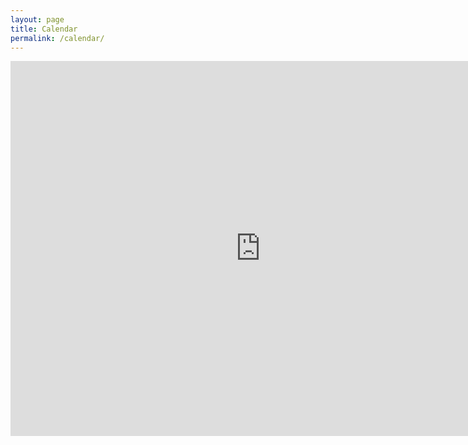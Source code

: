 ```yaml
---
layout: page
title: Calendar
permalink: /calendar/
---
```


<iframe src="https://calendar.google.com/calendar/embed?src=sync%40zethrae.us&ctz=America%2FLos_Angeles" style="border: 0" width="800" height="600" frameborder="0" scrolling="no"></iframe>

